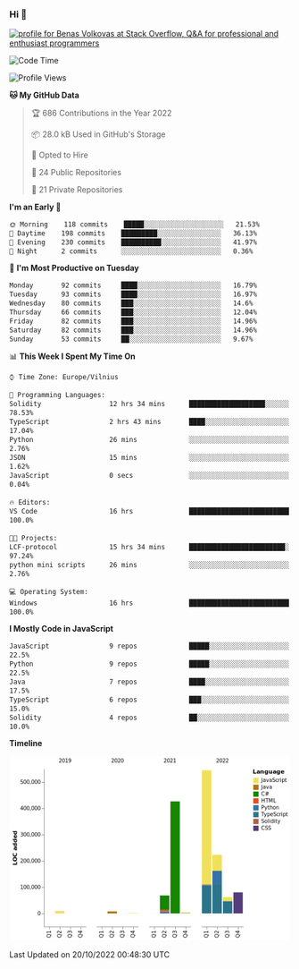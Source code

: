 ### Hi 👋
<a href="https://stackoverflow.com/users/14954249/benas-volkovas"><img src="https://stackoverflow.com/users/flair/14954249.png?theme=dark" width="208" height="58" alt="profile for Benas Volkovas at Stack Overflow, Q&amp;A for professional and enthusiast programmers" title="profile for Benas Volkovas at Stack Overflow, Q&amp;A for professional and enthusiast programmers"></a>

<!--START_SECTION:waka-->
![Code Time](http://img.shields.io/badge/Code%20Time-999%20hrs%2034%20mins-blue)

![Profile Views](http://img.shields.io/badge/Profile%20Views-0-blue)

**🐱 My GitHub Data** 

> 🏆 686 Contributions in the Year 2022
 > 
> 📦 28.0 kB Used in GitHub's Storage 
 > 
> 💼 Opted to Hire
 > 
> 📜 24 Public Repositories 
 > 
> 🔑 21 Private Repositories  
 > 
**I'm an Early 🐤** 

```text
🌞 Morning    118 commits    █████░░░░░░░░░░░░░░░░░░░░   21.53% 
🌆 Daytime    198 commits    █████████░░░░░░░░░░░░░░░░   36.13% 
🌃 Evening    230 commits    ██████████░░░░░░░░░░░░░░░   41.97% 
🌙 Night      2 commits      ░░░░░░░░░░░░░░░░░░░░░░░░░   0.36%

```
📅 **I'm Most Productive on Tuesday** 

```text
Monday       92 commits     ████░░░░░░░░░░░░░░░░░░░░░   16.79% 
Tuesday      93 commits     ████░░░░░░░░░░░░░░░░░░░░░   16.97% 
Wednesday    80 commits     ███░░░░░░░░░░░░░░░░░░░░░░   14.6% 
Thursday     66 commits     ███░░░░░░░░░░░░░░░░░░░░░░   12.04% 
Friday       82 commits     ███░░░░░░░░░░░░░░░░░░░░░░   14.96% 
Saturday     82 commits     ███░░░░░░░░░░░░░░░░░░░░░░   14.96% 
Sunday       53 commits     ██░░░░░░░░░░░░░░░░░░░░░░░   9.67%

```


📊 **This Week I Spent My Time On** 

```text
⌚︎ Time Zone: Europe/Vilnius

💬 Programming Languages: 
Solidity                 12 hrs 34 mins      ███████████████████░░░░░░   78.53% 
TypeScript               2 hrs 43 mins       ████░░░░░░░░░░░░░░░░░░░░░   17.04% 
Python                   26 mins             ░░░░░░░░░░░░░░░░░░░░░░░░░   2.76% 
JSON                     15 mins             ░░░░░░░░░░░░░░░░░░░░░░░░░   1.62% 
JavaScript               0 secs              ░░░░░░░░░░░░░░░░░░░░░░░░░   0.04%

🔥 Editors: 
VS Code                  16 hrs              █████████████████████████   100.0%

🐱‍💻 Projects: 
LCF-protocol             15 hrs 34 mins      ████████████████████████░   97.24% 
python mini scripts      26 mins             ░░░░░░░░░░░░░░░░░░░░░░░░░   2.76%

💻 Operating System: 
Windows                  16 hrs              █████████████████████████   100.0%

```

**I Mostly Code in JavaScript** 

```text
JavaScript               9 repos             █████░░░░░░░░░░░░░░░░░░░░   22.5% 
Python                   9 repos             █████░░░░░░░░░░░░░░░░░░░░   22.5% 
Java                     7 repos             ████░░░░░░░░░░░░░░░░░░░░░   17.5% 
TypeScript               6 repos             ███░░░░░░░░░░░░░░░░░░░░░░   15.0% 
Solidity                 4 repos             ██░░░░░░░░░░░░░░░░░░░░░░░   10.0%

```


**Timeline**

![Chart not found](https://raw.githubusercontent.com/BenasVolkovas/BenasVolkovas/main/charts/bar_graph.png) 


 Last Updated on 20/10/2022 00:48:30 UTC
<!--END_SECTION:waka-->
